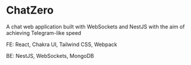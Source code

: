 # ChatZero
A chat web application built with WebSockets and NestJS with the aim of achieving Telegram-like speed

FE: React, Chakra UI, Tailwind CSS, Webpack

BE: NestJS, WebSockets, MongoDB
